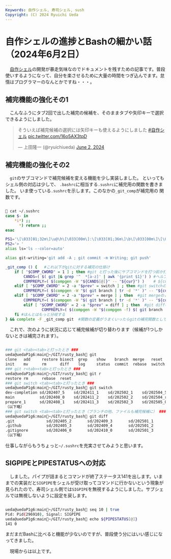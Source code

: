 ```yaml
---
Keywords: 自作シェル, 寿司シェル, sush
Copyright: (C) 2024 Ryuichi Ueda
---
```


# 自作シェルの進捗とBashの細かい話（2024年6月2日）

　[自作シェル](/?page=rusty_bash)の開発が暴走気味なのでドキュメントを残すための記事です。普段使いするようになって、自分を楽させるために大量の時間をつぎ込んでます。怠惰はプログラマーのなんとかですね・・・。


## 補完機能の強化その1

　こんなふうにタブ2回で出した補完の候補を、そのままタブや矢印キーで選択できるようにしました。

<blockquote class="twitter-tweet" data-media-max-width="560"><p lang="ja" dir="ltr">そういえば補完候補の選択には矢印キーも使えるようにしました <a href="https://twitter.com/hashtag/%E8%87%AA%E4%BD%9C%E3%82%B7%E3%82%A7%E3%83%AB?src=hash&amp;ref_src=twsrc%5Etfw">#自作シェル</a> <a href="https://t.co/16o5AX3tpD">pic.twitter.com/16o5AX3tpD</a></p>&mdash; 上田隆一 (@ryuichiueda) <a href="https://twitter.com/ryuichiueda/status/1797202651131871529?ref_src=twsrc%5Etfw">June 2, 2024</a></blockquote> <script async src="https://platform.twitter.com/widgets.js" charset="utf-8"></script>

## 補完機能の強化その2


　`git`のサブコマンドで補完候補を変える機能を少し実装しました。
といってもシェル側の対応は少しで、
`.bashrc`に相当する`.sushrc`に補完用の関数を書きました。
いま使っている`.sushrc`を示します。このなかの`_git_comp`が補完用の
関数です。

```bash

🍣 cat ~/.sushrc
case $- in
    *i*) ;;
      *) return ;;
esac

PS1='\[\033[01;32m\]\u@\h\[\033[00m\]:\[\033[01;36m\]\b\[\033[00m\]\[\033[01;35m\]\w\[\033[00m\]🍣 '
PS2='> '
alias ls='ls --color=auto'

alias git-writing='git add -A ; git commit -m Writing; git push'

_git_comp () {   #これ以下がgitに対する補完の仕掛け
	if [ "$COMP_CWORD" = 1 ] ; then #git と打った後にサブコマンドを打つ前か打っている途中
		CANDS=( $( git |& grep '^  *[a-z]' | awk '{print $1}') ) #ヘルプからサブコマンドのリストを作る
		COMPREPLY=( $(compgen -W "${CANDS[@]}" -- "${cur}") )    # ${cur}（打っている途中の文字列）と一致するものを補完候補に
	elif [ "$COMP_CWORD" = 2 -a "$prev" = switch ] ; then #git switchのとき
		COMPREPLY=( $(compgen -W "$( git branch | tr -d '*' )" -- "${cur}" ) ) #ブランチの一覧を${cur}でフィルタをかけて補完候補に
	elif [ "$COMP_CWORD" = 2 -a "$prev" = merge ] ; then  #git mergeのとき
		COMPREPLY=( $(compgen -W "$( git branch | tr -d '*' )" -- "${cur}" ) ) #同上
        elif [ "$COMP_CWORD" = 2 -a "$prev" = diff ] ; then  #git diffのとき
                COMPREPLY=( $(compgen -W "$(compgen -f) $( git branch | tr -d '*' )"  -- "${cur}" ) )  #ファイルとブランチの両方を補完候補に
	fi #ほんとはもっと分岐する 
} && complete -F _git_comp git  #関数の定義がうまくいったらgitの補完関数として_git_compを登録
```

　これで、次のように状況に応じて補完候補が切り替わります（候補が1つしかないときは補完されます）。

```bash

### git <tab><tab>と打ったとき ###
ueda@uedaP1g6:main🌵~/GIT/rusty_bash🍣 git
clone   add     restore bisect  grep    show    branch  merge   reset   tag     pull
init    mv      rm      diff    log     status  commit  rebase  switch  fetch   push
### git r<tab><tab>と打ったとき ###
ueda@uedaP1g6:main🌵~/GIT/rusty_bash🍣 git r 
restore rm      rebase  reset
### git switch <tab><tab>と打ったとき ###
ueda@uedaP1g6:main🌵~/GIT/rusty_bash🍣 git switch
dev-completion sd/202407_5    sd/202411_1    sd/202502_1    sd/202504_5    terminal_13
main           sd/202408_0    sd/202411_2    sd/202502_2    sd/202504_ref  terminal_14
prepare_1      sd/202408_1    sd/202411_3    sd/202502_3    sd/202505_0    terminal_15
（以下略）
### git switch <tab><tab>と打ったとき（ブランチの他、ファイルも補完候補に） ###
ueda@uedaP1g6:main🌵~/GIT/rusty_bash🍣 git diff 
.git              sd/202405_2       sd/202409_3       sd/202501_1       sd/202504_1       terminal_11       
.github           sd/202405_3       sd/202409_4       sd/202501_2       sd/202504_2       terminal_12       
.gitignore        sd/202406_0       sd/202410_0       sd/202501_3       sd/202504_3       terminal_13 
（以下略）
```

仕事しながらもうちょっと`~/.sushrc`を充実させてみようと思います。


## SIGPIPEとPIPESTATUSへの対応

　しました。パイプが詰まるとコマンドが終了ステータス141を出します。いままでの実装だと`SIGPIPE`をシェルが受け取ってコマンドに行かないという現象が見られたので、寿司シェル側では`SIGPIPE`を無視するようにしました。サブシェルでは無視しないように設定を戻します。

```bash

ueda@uedaP1g6:main🌵~/GIT/rusty_bash🍣 seq 10 | true
Pid: Pid(296910), Signal: SIGPIPE
ueda@uedaP1g6:main🌵~/GIT/rusty_bash🍣 echo ${PIPESTATUS[@]}
141 0
```

まだまだBashに比べると機能が少ないのですが、普段使う分にはいい感じになってきました。

　現場からは以上です。
